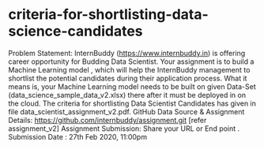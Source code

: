 # criteria-for-shortlisting-data-science-candidates

Problem Statement: InternBuddy (https://www.internbuddy.in) is offering career opportunity for Budding Data
Scientist. Your assignment is to build a Machine Learning model , which will help the InternBuddy management to
shortlist the potential candidates during their application process. What it means is, your Machine Learning model
needs to be built on given Data-Set (data_science_sample_data_v2.xlsx) there after it must be deployed in on the
cloud. The criteria for shortlisting Data Scientist Candidates has given in file data_scientist_assignment_v2.pdf.
GitHub Data Source & Assignment Details: https://github.com/internbuddy/assignment.git [refer assignment_v2]
Assignment Submission: Share your URL or End point .
Submission Date : 27th Feb 2020, 11:00pm
